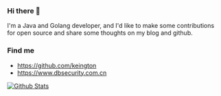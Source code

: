 ### Hi there 👋

I'm a Java and Golang developer, and I'd like to make some contributions for open source and share some thoughts on my blog and github.

### Find me

- <https://github.com/keington>
- <https://www.dbsecurity.com.cn>

[![Github Stats](https://github-readme-stats.vercel.app/api?username=keington&show_icons=true&count_private=true)](https://github.com/keington)
